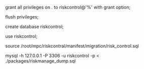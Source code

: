 grant all privileges on _._ to riskcontrol@'%' with grant option;

flush privileges;

create database riskcontrol;

use riskcontrol;

source /root/mpc/riskcontral/manifest/migration/risk_control.sql

mysql -h 127.0.0.1 -P 3306 -u riskcontrol -p < ./packages/riskmanage_dump.sql
